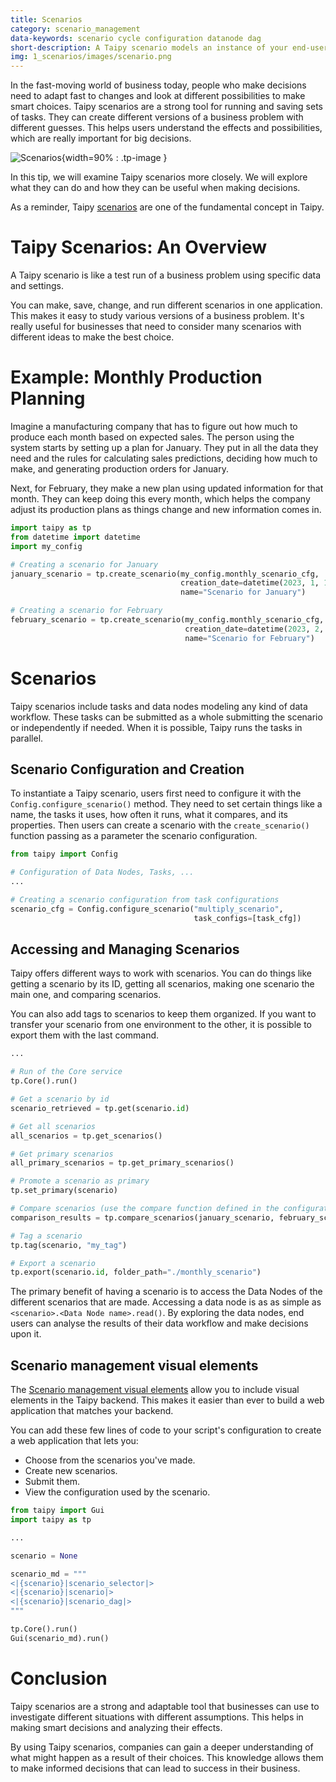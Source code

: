 ```yaml
---
title: Scenarios
category: scenario_management
data-keywords: scenario cycle configuration datanode dag
short-description: A Taipy scenario models an instance of your end-user business problem to solve on data and parameter sets.
img: 1_scenarios/images/scenario.png
---
```


In the fast-moving world of business today, people who make decisions need to adapt fast to
changes and look at different possibilities to make smart choices. Taipy scenarios are a strong
tool for running and saving sets of tasks. They can create different versions of a business
problem with different guesses. This helps users understand the effects and possibilities, which
are really important for big decisions.

![Scenarios](images/scenario.png){width=90% : .tp-image }

In this tip, we will examine Taipy scenarios more closely. We will explore what they can do
and how they can be useful when making decisions.

As a reminder, Taipy [scenarios](../../../manuals/userman/sdm/scenario/index.md) are one of the
fundamental concept in Taipy.

# Taipy Scenarios: An Overview

A Taipy scenario is like a test run of a business problem using specific data and settings.

You can make, save, change, and run different scenarios in one application. This makes it easy
to study various versions of a business problem. It's really useful for businesses that need to
consider many scenarios with different ideas to make the best choice.

# Example: Monthly Production Planning

Imagine a manufacturing company that has to figure out how much to produce each month based on
expected sales. The person using the system starts by setting up a plan for January. They put in
all the data they need and the rules for calculating sales predictions, deciding how much to
make, and generating production orders for January.

Next, for February, they make a new plan using updated information for that month. They can keep
doing this every month, which helps the company adjust its production plans as things change and
new information comes in.

```python
import taipy as tp
from datetime import datetime
import my_config

# Creating a scenario for January
january_scenario = tp.create_scenario(my_config.monthly_scenario_cfg,
                                      creation_date=datetime(2023, 1, 1),
                                      name="Scenario for January")

# Creating a scenario for February
february_scenario = tp.create_scenario(my_config.monthly_scenario_cfg,
                                       creation_date=datetime(2023, 2, 1),
                                       name="Scenario for February")
```

# Scenarios

Taipy scenarios include tasks and data nodes modeling any kind of data workflow. These tasks can
be submitted as a whole submitting the scenario or independently if needed. When it is
possible, Taipy runs the tasks in parallel.

## Scenario Configuration and Creation

To instantiate a Taipy scenario, users first need to configure it with the
`Config.configure_scenario()` method. They need to set certain things like a name, the tasks it
uses, how often it runs, what it compares, and its properties. Then users can create a scenario
with the `create_scenario()` function passing as a parameter the scenario configuration.

```python
from taipy import Config

# Configuration of Data Nodes, Tasks, ...
...

# Creating a scenario configuration from task configurations
scenario_cfg = Config.configure_scenario("multiply_scenario",
                                         task_configs=[task_cfg])
```

## Accessing and Managing Scenarios

Taipy offers different ways to work with scenarios. You can do things like getting a scenario by
its ID, getting all scenarios, making one scenario the main one, and comparing scenarios.

You can also add tags to scenarios to keep them organized. If you want to
transfer your scenario from one environment to the other,
it is possible to export them with the last command.

```python
...

# Run of the Core service
tp.Core().run()

# Get a scenario by id
scenario_retrieved = tp.get(scenario.id)

# Get all scenarios
all_scenarios = tp.get_scenarios()

# Get primary scenarios
all_primary_scenarios = tp.get_primary_scenarios()

# Promote a scenario as primary
tp.set_primary(scenario)

# Compare scenarios (use the compare function defined in the configuration)
comparison_results = tp.compare_scenarios(january_scenario, february_scenario, data_node_config_id="sales_predictions")

# Tag a scenario
tp.tag(scenario, "my_tag")

# Export a scenario
tp.export(scenario.id, folder_path="./monthly_scenario")
```

The primary benefit of having a scenario is to access the Data Nodes of the different scenarios
that are made. Accessing a data node is as as simple as `<scenario>.<Data Node name>.read()`.
By exploring the data nodes, end users can analyse the results of their data workflow and make decisions upon it.

## Scenario management visual elements

The [Scenario management visual elements](../../../manuals/userman/gui/viselements/standard-and-blocks/controls.md)
allow you to include visual elements in the Taipy backend. This makes it easier than ever to
build a web application that matches your backend.

You can add these few lines of code to your script's configuration to create a web application
that lets you:

- Choose from the scenarios you've made.
- Create new scenarios.
- Submit them.
- View the configuration used by the scenario.

```python
from taipy import Gui
import taipy as tp

...

scenario = None

scenario_md = """
<|{scenario}|scenario_selector|>
<|{scenario}|scenario|>
<|{scenario}|scenario_dag|>
"""

tp.Core().run()
Gui(scenario_md).run()
```

# Conclusion

Taipy scenarios are a strong and adaptable tool that businesses can use to investigate different
situations with different assumptions. This helps in making smart decisions and analyzing their
effects.

By using Taipy scenarios, companies can gain a deeper understanding of what might happen as a
result of their choices. This knowledge allows them to make informed decisions that can lead to
success in their business.
